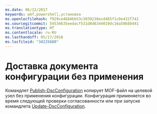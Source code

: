 ```yaml
---
ms.date: 06/12/2017
keywords: wmf,powershell,установка
ms.openlocfilehash: f929ce4684bb53c3039238ecd465f1c0e432f741
ms.sourcegitcommit: 54534635eedacf531d8d6344019dc16a50b8b441
ms.translationtype: HT
ms.contentlocale: ru-RU
ms.lasthandoff: 05/17/2018
ms.locfileid: "34225680"
---
```

# <a name="deliver-a-configuration-document-without-applying"></a>Доставка документа конфигурации без применения

Командлет [Publish-DscConfiguration](https://technet.microsoft.com/library/mt517875.aspx) копирует MOF-файл на целевой узел без применения конфигурации.
Конфигурация применяется во время следующей проверки согласованности или при запуске командлета [Update-DscConfiguration](https://technet.microsoft.com/library/mt143541.aspx).
